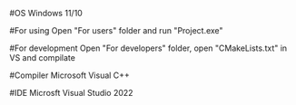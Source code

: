 #OS
Windows 11/10

#For using
Open "For users" folder and run "Project.exe"

#For development
Open "For developers" folder, open "CMakeLists.txt" in VS and compilate

#Compiler
Microsoft Visual C++

#IDE
Microsft Visual Studio 2022